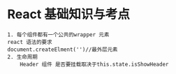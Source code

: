# React 基础知识与考点
    1. 每个组件都有一个公共的wrapper 元素
    react 语法的要求
    document.createElment('')//最外层元素
    2. 生命周期
        Header 组件 是否要挂载取决于this.state.isShowHeader
